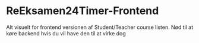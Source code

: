 # ReEksamen24Timer-Frontend

Alt visuelt for frontend versionen af Student/Teacher course listen.
Nød til at køre backend hvis du vil have den til at virke dog
